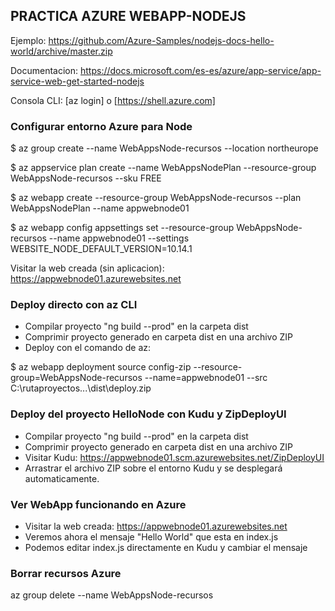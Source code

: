 **PRACTICA AZURE WEBAPP-NODEJS**
---------------------------------------------------
Ejemplo: https://github.com/Azure-Samples/nodejs-docs-hello-world/archive/master.zip

Documentacion: https://docs.microsoft.com/es-es/azure/app-service/app-service-web-get-started-nodejs

Consola CLI:  [az login] o [https://shell.azure.com]

### Configurar entorno Azure para Node
$ az group create --name WebAppsNode-recursos --location northeurope

$ az appservice plan create --name WebAppsNodePlan --resource-group WebAppsNode-recursos --sku FREE

$ az webapp create --resource-group WebAppsNode-recursos --plan WebAppsNodePlan --name appwebnode01

$ az webapp config appsettings set --resource-group WebAppsNode-recursos --name appwebnode01 --settings WEBSITE_NODE_DEFAULT_VERSION=10.14.1

Visitar la web creada (sin aplicacion): https://appwebnode01.azurewebsites.net

### Deploy directo con az CLI
- Compilar proyecto "ng build --prod" en la carpeta dist
- Comprimir proyecto generado en carpeta dist en una archivo ZIP
- Deploy con el comando de az:

$ az webapp deployment source config-zip --resource-group=WebAppsNode-recursos --name=appwebnode01 
     --src C:\rutaproyectos\...\dist\deploy.zip

### Deploy del proyecto HelloNode con Kudu y ZipDeployUI
- Compilar proyecto "ng build --prod" en la carpeta dist
- Comprimir proyecto generado en carpeta dist en una archivo ZIP
- Visitar Kudu: https://appwebnode01.scm.azurewebsites.net/ZipDeployUI
- Arrastrar el archivo ZIP sobre el entorno Kudu y se desplegará automaticamente.

### Ver WebApp funcionando en Azure
- Visitar la web creada: https://appwebnode01.azurewebsites.net
- Veremos ahora el mensaje "Hello World" que esta en index.js
- Podemos editar index.js directamente en Kudu y cambiar el mensaje

### Borrar recursos Azure
az group delete --name WebAppsNode-recursos 
